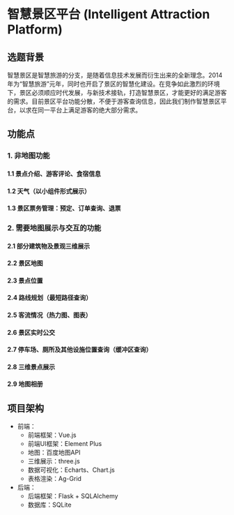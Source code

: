 # 智慧景区平台 (Intelligent Attraction Platform)


## 选题背景
智慧景区是智慧旅游的分支，是随着信息技术发展而衍生出来的全新理念。2014年为“智慧旅游”元年，同时也开启了景区的智慧化建设。在竞争如此激烈的环境下，景区必须顺应时代发展，与新技术接轨，打造智慧景区，才能更好的满足游客的需求。目前景区平台功能分散，不便于游客查询信息，因此我们制作智慧景区平台，以求在同一平台上满足游客的绝大部分需求。

## 功能点

### 1. 非地图功能

#### 1.1 景点介绍、游客评论、食宿信息

#### 1.2 天气（以小组件形式展示）

#### 1.3 景区票务管理：预定、订单查询、退票

### 2. 需要地图展示与交互的功能

#### 2.1 部分建筑物及景观三维展示

#### 2.2 景区地图

#### 2.3 景点位置

#### 2.4 路线规划（最短路径查询）

#### 2.5 客流情况（热力图、图表）

#### 2.6 景区实时公交

#### 2.7 停车场、厕所及其他设施位置查询（缓冲区查询）

#### 2.8 三维景点展示

#### 2.9 地图相册


## 项目架构
- 前端：
  - 前端框架：Vue.js
  - 前端UI框架：Element Plus
  - 地图：百度地图API
  - 三维展示：three.js
  - 数据可视化：Echarts、Chart.js
  - 表格渲染：Ag-Grid
- 后端：
  - 后端框架：Flask + SQLAlchemy
  - 数据库：SQLite





